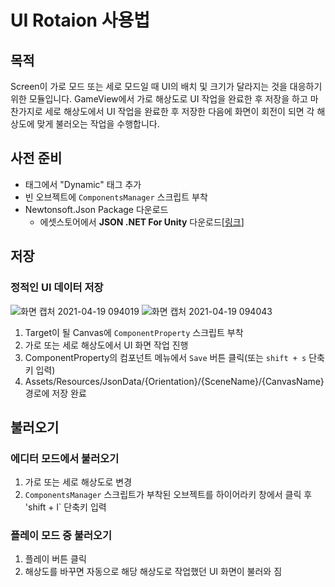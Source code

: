 # UI Rotaion 사용법 
## 목적
Screen이 가로 모드 또는 세로 모드일 때 UI의 배치 및 크기가 달라지는 것을 대응하기 위한 모듈입니다.
GameView에서 가로 해상도로 UI 작업을 완료한 후 저장을 하고 마찬가지로 세로 해상도에서 UI 작업을 완료한 후 저장한 다음에
화면이 회전이 되면 각 해상도에 맞게 불러오는 작업을 수행합니다.

## 사전 준비
- 태그에서 "Dynamic" 태그 추가
- 빈 오브젝트에 `ComponentsManager` 스크립트 부착
- Newtonsoft.Json Package 다운로드
  - 에셋스토어에서 **JSON .NET For Unity** 다운로드[[링크](https://assetstore.unity.com/packages/tools/input-management/json-net-for-unity-11347)]

## 저장
### 정적인 UI 데이터 저장
![화면 캡처 2021-04-19 094019](https://user-images.githubusercontent.com/75019048/115168546-4bdb6300-a0f6-11eb-9620-34770eb8886f.jpg)
![화면 캡처 2021-04-19 094043](https://user-images.githubusercontent.com/75019048/115168549-4da52680-a0f6-11eb-9644-b65024b0d5c2.jpg)
1. Target이 될 Canvas에 `ComponentProperty` 스크립트 부착
2. 가로 또는 세로 해상도에서 UI 화면 작업 진행
3. ComponentProperty의 컴포넌트 메뉴에서 `Save` 버튼 클릭(또는 `shift + s` 단축키 입력)
4. Assets/Resources/JsonData/{Orientation}/{SceneName}/{CanvasName} 경로에 저장 완료

## 불러오기
### 에디터 모드에서 불러오기
1. 가로 또는 세로 해상도로 변경
2. `ComponentsManager` 스크립트가 부착된 오브젝트를 하이어라키 창에서 클릭 후 'shift + l` 단축키 입력
### 플레이 모드 중 불러오기
1. 플레이 버튼 클릭
2. 해상도를 바꾸면 자동으로 해당 해상도로 작업했던 UI 화면이 불러와 짐

